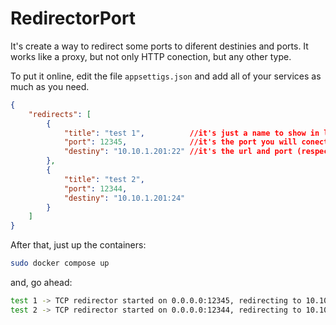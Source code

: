 # RedirectorPort

It's create a way to redirect some ports to diferent destinies and ports. It works like a proxy, but not only HTTP conection, but any other type.    

To put it online, edit the file `appsettigs.json` and add all of your services as much as you need.  

``` json
{
    "redirects": [
        {
            "title": "test 1",          //it's just a name to show in log
            "port": 12345,              //it's the port you will conect
            "destiny": "10.10.1.201:22" //it's the url and port (respect the format 'url:port') that your connection is goint to bem redirected
        },
        {
            "title": "test 2",
            "port": 12344,
            "destiny": "10.10.1.201:24"
        }
    ]
}
```  
  
  
After that, just up the containers:
``` bash
sudo docker compose up
```  
  
    
and, go ahead:
``` bash
test 1 -> TCP redirector started on 0.0.0.0:12345, redirecting to 10.10.1.201:22
test 2 -> TCP redirector started on 0.0.0.0:12344, redirecting to 10.10.1.201:24
```

